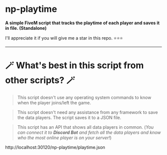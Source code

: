 # np-playtime
<b>A simple FiveM script that tracks the playtime of each player and saves it in file. (Standalone)</b>

I'll appreciate it if you will give me a star in this repo. ⭐⭐⭐

---
# 🪄  What's best in this script from other scripts? 🪄

> This script doesn't use any operating system commands to know when the player joins/left the game.

> This script doesn't need any assistance from any framework to save the data players. The script saves it to a JSON file.

> This script has an API that shows all data players in common. (*You can connect it to **Discord Bot** and fetch all the data players and know who the most online player is on your server!*)

http://localhost:30120/np-playtime/playtime.json
